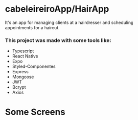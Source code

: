 # cabeleireiroApp/HairApp
It's an app for managing clients at a hairdresser and scheduling appointments for a haircut.

### This project was made with some tools like:
- Typescript
- React Native
- Expo
- Styled-Componentes
- Express
- Mongoose
- JWT
- Bcrypt
- Axios

# Some Screens
